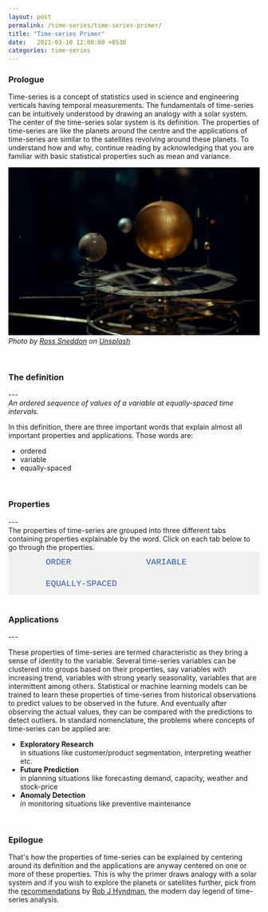 ```yaml
---
layout: post
permalink: /time-series/time-series-primer/
title: "Time-series Primer"
date:   2021-03-10 12:00:00 +0530
categories: time-series
---
```


<style>
/*body {font-family: Arial;}*/

/* Style the tab */
.tab {
  overflow: hidden;
  border: 0px solid #ccc;
  background-color: #f1f1f1;
  /*width: 723px;*/
}

/* Style the buttons inside the tab */
.tab button {
  background-color: inherit;
  float: left;
  border: none;
  outline: none;
  cursor: pointer;
  padding: 12px 75px;
  transition: 0.3s;
  font-size: 17px;
  color: #2D59B7;
  font-family: "Courier New";
}

/* Change background color of buttons on hover */
.tab button:hover {
  background-color: #ddd;
}

/* Create an active/current tablink class */
.tab button.active {
  background-color: #282828;
  color: #E93223;
  font-weight: bold;
}

/* Style the tab content */
.tabcontent {
  display: none;
  padding: 10px 0px;
  /*border: 1px solid #ccc;*/
  border-top: none;
  -webkit-animation: fadeEffect 0.75s;
  animation: fadeEffect 0.75s;
  text-align: justify;
}

.tabcontent2 {
  display: none;
  padding: 10px 0px;
  /*border: 1px solid #ccc;*/
  border-top: none;
  -webkit-animation: fadeEffect 0.75s;
  animation: fadeEffect 0.75s;
}

@-webkit-keyframes fadeEffect {
  from {opacity: 0;}
  to {opacity: 1;}
}

@keyframes fadeEffect {
  from {opacity: 0;}
  to {opacity: 1;}
}
</style>

<h3>Prologue</h3>
Time-series is a concept of statistics used in science and engineering verticals having temporal measurements. The fundamentals of time-series can be intuitively understood by drawing an analogy with a solar system. The center of the time-series solar system is its definition. The properties of time-series are like the planets around the centre and the applications of time-series are similar to the satellites revolving around these planets. To understand how and why, continue reading by acknowledging that you are familiar with basic statistical properties such as mean and variance. 
<br>

![time series primer](/assets/stock_images/data_science/time-series/time-series-101/cover.jpg)
*Photo by [Ross Sneddon](https://unsplash.com/@rosssneddon) on [Unsplash](https://unsplash.com/s/photos/solar-system?utm_source=unsplash&utm_medium=referral&utm_content=creditCopyText)*

<br>
<h3>The definition</h3>
---
<br>
<em>An ordered sequence of values of a variable at equally-spaced time intervals.</em>

In this definition, there are three important words that explain almost all important properties and applications. Those words are:
* ordered
* variable
* equally-spaced

<br>
<h3>Properties</h3>
---
<br>
The properties of time-series are grouped into three different tabs containing properties explainable by the word. Click on each tab below to go through the properties.
<br>  
<div class="tab">
  <button class="tablinks" onclick="showTabContent(event, 'Order')" id="defaultOpen">ORDER</button>
  <button class="tablinks" onclick="showTabContent(event, 'Variable')">VARIABLE</button>
  <button class="tablinks" onclick="showTabContent(event, 'Equally-spaced')">EQUALLY-SPACED</button>
</div>

<div id="Order" class="tabcontent">
<br>
  <h4 style="color: #2D59B7;">Auto-correlation</h4>
 In traditional statistical analysis such as Regression, a variable contains a sequence of observations that are assumed to be independent of each other. Hence the order of values is irrelavant. But in a time-series sequence, the observations may not be independent as the dependence is established through time dimension. The values observed at a time T can be related to those observed before and after T.

<br><br>
 This phenomenon is called Auto-correlation and it is the quantitative measurement of the similarity between the time-series and its lagged version over successive time intervals. Therefore, the order of values of a time-series is prominent and unchangeable.

 <br><br>

<iframe width="740" height="457" frameborder="0" scrolling="no" src="//plotly.com/~imsskiran/14.embed"></iframe>
 In the plot above, the crests and troughs occur at time periods that are multiples of 7. There is a high <a href="https://en.wikipedia.org/wiki/Correlation_and_dependence">correlation</a> between the values of time series X<sub>t</sub> and the series X<sub>t-7</sub> obtained by taking the 7th preceding value for each value of X. 

 <br><br> Scroll up to select the next tab and view remaining properties.

</div>

<div id="Variable" class="tabcontent">
<br>
Time-series is a random variable often with meaningful summary statistics. The following are some characteristic properties of defined as a function of mean and variance.
<br>
<br> 
<h4 style="color: #2D59B7;">Stationarity</h4>
A time-series is said to be stationary if its mean and variance do not change with time. In the plot below, it can be noticed that time-series values vary within a bounded range over a fixed period of time. This can be quantitatively verified by computing mean and variance over shorter time-periods within the measurement period. Stationarity can be statistically verified by performing <a href="https://en.wikipedia.org/wiki/Dickey%E2%80%93Fuller_test">Dickey-Fuller</a> statistical test. 
<br><br>
The following plot shows the hourly temperature measurements of a furnace in a controlled industrial setup. The time-series appears to be stationary.
<br>
<iframe width="740" height="457" frameborder="0" scrolling="no" src="//plotly.com/~imsskiran/14.embed"></iframe>

<br><br>
Stationarity plays a prominent role in time-series analysis. In literature and practice, many variants of stationarity are dealt with and are broadly classified into strong and weak stationarities. Time-series with temporally constant summary statistcs are termed to have strong stationarity whereas those having some properties changing with time are termed to have weak stationarity. In such cases, it is sometimes possbile to <a href="https://machinelearningmastery.com/remove-trends-seasonality-difference-transform-python/">transform</a> or decompose the time-series to obtain stationarity. If you wish to learn more, you are recommended to go through this <a href="https://towardsdatascience.com/stationarity-in-time-series-analysis-90c94f27322">detailed post on stationarity</a>
<br>
<br>
<h4 style="color: #2D59B7;">Trend</h4>
Time-series values might follow a curve with a non-zero slope over an extended period of time or the enitre time-period of measurement. In such cases, the mean changes with time and the time-series is said to be having an increasing or decreasing trend. 
<br><br>For example, consider the monthly retail sales in the US for the last many years which seems to be having an overall increasing trend. The two major dips can be correlated to the reduction in consumers' spending power during the events of economic recession in 2008 and the COVID-19 pandemic in 2020.
<iframe width="740" height="457" frameborder="0" scrolling="no" src="//plotly.com/~imsskiran/4.embed"></iframe>

<h4 style="color: #2D59B7;">Seasonality</h4>
If time-series values at certain timestamps significantly differ from the remaining values and if all such timestamps have any of the same calendar attributes such as day of year, day of month, day of week and time of day among others, then the time-series is said to be having seasonality. The variance of time-series changes due to these fluctuations and the difference between such consecutive timestamps is constant.
<br><br>
The quantity of ice-creams produced throughout the year is a vanilla example of seasonality. As the demand for ice-creams peaks during summer and dips during winter, we notice a corresponding pattern of increase in production till summer and decerase thereafter until winter. Every year the production peaks in June and dips in December. This is a time-series with yearly seasonality.
<iframe width="740" height="457" frameborder="0" scrolling="no" src="//plotly.com/~imsskiran/2.embed"></iframe>

<br><br>
<h4 style="color: #2D59B7;">Cyclicity</h4>
If time-series values significantly fluctuate at timestamps that are not equally apart, the effect is called Cyclicity. In this case, the difference between such consecutive timestamps is not constant. A classic example is a time-series with fluctuations during holidays such as Thanksgiving, Easter among other holidays that occur on different days each year. The time gap between consecutive Thanksgiving days varies every year. 
<br><br>
Noticably, it is possible to convert some cyclic effects into seasonal effects by aggregating time-series to a larger time interval. Thanksgiving always occurs in November and hence it could become a yearly seasonal effect in a monthly-aggregated time-series. However this is not possible with Easter unless the aggregation is at least at a half-yearly level. Such operations could be useless as aggregation to significantly larger time intervals would normalize other cyclic and seasonal fluctuations. It is quite important to understand this subtle difference between Seasonality and Cyclicity. If you wish to learn more about dealing with Cyclicity, you are recommended to go through this informative post on <a href="https://robjhyndman.com/hyndsight/cyclicts/">Seasonality vs Cyclicity.</a>

<br><br> Scroll up to select a different tab and view other properties.

</div>

<div id="Equally-spaced" class="tabcontent">
 <h4 style="color: #2D59B7;">Periodicity</h4>
Periodicity is frequency of occurence of values of time-series. It is generally yearly, quarterly, monthly, weekly, daily, hourly or sub-hourly. It is computed by measuring the time difference between consequent values of time-series. Presence of missing values can cause ambiguity in determining periodicity and either they have to be treated or the series can be aggregated to larger time intervals to make periodicity more deterministic, if such transformation still suits the purpose.
</div>
<script type="text/javascript" src="/assets/js/main.js"></script>
<script type="text/javascript">document.getElementById("defaultOpen").click();</script>

<br>
<h3>Applications</h3>
---
<br>
 <p>
 These properties of time-series are termed characteristic as they bring a sense of identity to the variable. Several time-series variables can be clustered into groups based on their properties, say variables with increasing trend, variables with strong yearly seasonality, variables that are intermittent among others. Statistical or machine learning models can be trained to learn these properties of time-series from historical observations to predict values to be observed in the future. And eventually after observing the actual values, they can be compared with the predictions to detect outliers. In standard nomenclature, the problems where concepts of time-series can be applied are:
<ul>
<li><strong>Exploratory Research</strong> <br>in situations like customer/product segmentation, interpreting weather etc.</li>
<li><strong>Future Prediction</strong> <br>in planning situations like forecasting demand, capacity, weather and stock-price</li>
<li><strong>Anomaly Detection</strong> <br>in monitoring situations like preventive maintenance</li>
</ul>

<br>
<h3>Epilogue</h3>
That's how the properties of time-series can be explained by centering around its definition and the applications are anyway centered on one or more of these properties. This is why the primer draws analogy with a solar system and if you wish to explore the planets or satellites further, pick from the <a href="https://robjhyndman.com/hyndsight/forecasting-and-time-series-books/">recommendations</a> by <a href="https://en.wikipedia.org/wiki/Rob_J._Hyndman">Rob J Hyndman</a>, the modern day legend of time-series analysis.